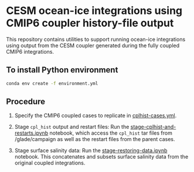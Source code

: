 # CESM ocean-ice integrations using CMIP6 coupler history-file output

This repository contains utilities to support running ocean-ice integrations using output from the CESM coupler generated during the fully coupled CMIP6 integrations.

## To install Python environment
```bash
conda env create -f environment.yml
```


## Procedure

1. Specify the CMIP6 coupled cases to replicate in [cplhist-cases.yml](./notebooks/cplhist-cases.yml).

1. Stage `cpl_hist` output and restart files:
   Run the [stage-cplhist-and-restarts.ipynb](./notebooks/stage-cplhist-and-restarts.ipynb)
   notebook, which access the `cpl_hist` tar files from /glade/campaign as well as the restart
   files from the parent cases.
   
1. Stage surface salinity data: 
   Run the [stage-restoring-data.ipynb](./notebooks/stage-restoring-data.ipynb) notebook. 
   This concatenates and subsets surface salinity data from the original coupled integrations.
